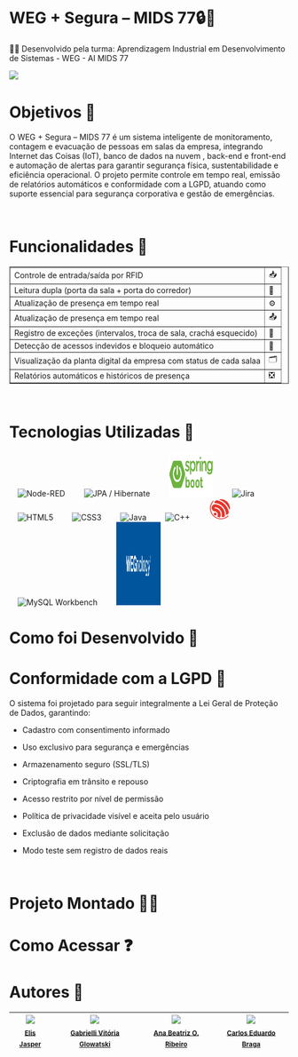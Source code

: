 # WEG + Segura – MIDS 77🔒🌱

👩‍💻 Desenvolvido pela turma: Aprendizagem Industrial em Desenvolvimento de Sistemas - WEG - AI MIDS 77

<p align="left">
<img loading="lazy" src="http://img.shields.io/static/v1?label=STATUS&message=EM-DESENVOLVIMENTO&color=GREEN&style=for-the-badge"/>
</p>

# Objetivos 📝

O WEG + Segura – MIDS 77 é um sistema inteligente de monitoramento, contagem e evacuação de pessoas em salas da empresa, integrando Internet das Coisas (IoT), banco de dados na nuvem , back-end e front-end e automação de alertas para garantir segurança física, sustentabilidade e eficiência operacional.
O projeto permite controle em tempo real, emissão de relatórios automáticos e conformidade com a LGPD, atuando como suporte essencial para segurança corporativa e gestão de emergências.

<br>

# Funcionalidades 🔨


<table border="1" cellpadding="10" cellspacing="0">
    <tbody>
                <tr>
            <td>Controle de entrada/saída por RFID</td>
            <td>📥</td>
        </tr>
        <tr>
            <td>Leitura dupla (porta da sala + porta do corredor)</td>
            <td>🔎</td>
        </tr>
        <tr>
            <td>Atualização de presença em tempo real</td>
            <td>⚙️</td>
        </tr>
        <tr>
            <td>Atualização de presença em tempo real</td>
            <td>📤</td>
        </tr>
        <tr>
            <td>Registro de exceções (intervalos, troca de sala, crachá esquecido)</td>
            <td>📖</td>
        </tr>
        <tr>
            <td>Detecção de acessos indevidos e bloqueio automático</td>
            <td>📌</td>
        </tr>
        <tr>
            <td>Visualização da planta digital da empresa com status de cada salaa</td>
            <td>🗂️</td>
        </tr>
        <tr>
            <td>Relatórios automáticos e históricos de presença</td>
            <td>❎</td>
        </tr>
    </tbody>
</table>

<br>




# Tecnologias Utilizadas 👾

<p align="left">
    <img alt="Node-RED" src="https://cdn.jsdelivr.net/gh/devicons/devicon@latest/icons/nodered/nodered-original.svg" width="40" height="40" hspace="15" />
    <img alt="JPA / Hibernate" src="https://cdn.jsdelivr.net/gh/devicons/devicon/icons/hibernate/hibernate-original.svg" width="40" height="40" hspace="15" />
    <img alt="Spring Boot" src="assets/README/springboot.png" width="80" height="80" hspace="15" />
    <img alt="Jira" src="https://cdn.jsdelivr.net/gh/devicons/devicon/icons/jira/jira-original.svg" width="40" height="40" hspace="15" />
    <img alt="HTML5" src="https://cdn.jsdelivr.net/gh/devicons/devicon/icons/html5/html5-original.svg" width="40" height="40" hspace="15" />
    <img alt="CSS3" src="https://cdn.jsdelivr.net/gh/devicons/devicon/icons/css3/css3-original.svg" width="40" height="40" hspace="15" />
    <img alt="Java" src="https://cdn.jsdelivr.net/gh/devicons/devicon/icons/java/java-original.svg" width="40" height="40" hspace="15" />
    <img alt="C++" src="https://cdn.jsdelivr.net/gh/devicons/devicon/icons/cplusplus/cplusplus-original.svg" width="40" height="40" hspace="15" />
    <img alt="ESP32" src="assets/README/esp32.png" width="40" height="40" hspace="15" />
    <img alt="MySQL Workbench" src="https://cdn.jsdelivr.net/gh/devicons/devicon/icons/mysql/mysql-original.svg" width="40" height="40" hspace="15" />
    <img alt="WEGnology" src="assets/README/wegnology.jpg" width="80" height="150" hspace="15" />
</p>

# Como foi Desenvolvido 🤔





# Conformidade com a LGPD 🔐

O sistema foi projetado para seguir integralmente a Lei Geral de Proteção de Dados, garantindo:



- Cadastro com consentimento informado

- Uso exclusivo para segurança e emergências

- Armazenamento seguro (SSL/TLS)

- Criptografia em trânsito e repouso

- Acesso restrito por nível de permissão

- Política de privacidade visível e aceita pelo usuário

- Exclusão de dados mediante solicitação
  
- Modo teste sem registro de dados reais

  <br>


# Projeto Montado 🧑‍💻



# Como Acessar ❓


# Autores 👤

| <img loading="lazy" src="https://github.com/user-attachments/assets/c9277e3f-f8d7-4bdc-b351-fd665145d635" width="115"><br><sub><a href="https://github.com/Liiiiisssz">Elis Jasper</a><br><span style="color:#8A2BE2"></span></sub> | <img loading="lazy" src="https://github.com/user-attachments/assets/f1da660f-f2a2-40bd-a466-bad4d5351e6d" width="115"><br><sub><a href="https://github.com/Viihh-77">Gabrielli Vitória Glowatski</a><br><span style="color:#00BFFF"></span></sub> | <img loading="lazy" src="https://github.com/user-attachments/assets/9a812c36-e6c9-4009-a76b-20749d0a0a47" width="115"><br><sub><a href="https://github.com/Ana18022008">Ana Beatriz O. Ribeiro</a><br><span style="color:#32CD32"></span></sub> |  <img loading="lazy" src="assets/README/" width="115"><br><sub><a href="https://github.com">Carlos Eduardo Braga</a><br><span style="color:#32CD32"></span></sub> |
| :---: | :---: | :---: | :---: |


 


